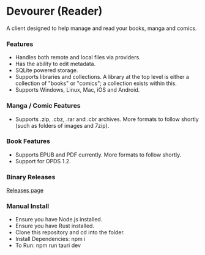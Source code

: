 # Devourer (Reader)

A client designed to help manage and read your books, manga and comics.

### Features

- Handles both remote and local files via providers.
- Has the ability to edit metadata.
- SQLite powered storage.
- Supports libraries and collections. A library at the top level is either a collection of "books" or "comics"; a collection exists within this.
- Supports Windows, Linux, Mac, iOS and Android.

### Manga / Comic Features

- Supports .zip, .cbz, .rar and .cbr archives. More formats to follow shortly (such as folders of images and 7zip).

### Book Features

- Supports EPUB and PDF currently. More formats to follow shortly.
- Support for OPDS 1.2.

### Binary Releases

[Releases page](https://github.com/ethereal-squirrel/devourer-reader-client/releases)

### Manual Install

- Ensure you have Node.js installed.
- Ensure you have Rust installed.
- Clone this repository and cd into the folder.
- Install Dependencies: npm i
- To Run: npm run tauri dev